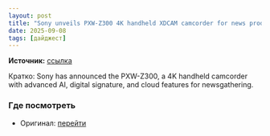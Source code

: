 ```yaml
---
layout: post
title: "Sony unveils PXW-Z300 4K handheld XDCAM camcorder for news production"
date: 2025-09-08
tags: [дайджест]
---
```


**Источник:** [ссылка](https://camerajabber.com/photography-news/sony-unveils-pxw-z300-4k-handheld-xdcam-camcorder-for-news-production/)

Кратко: Sony has announced the PXW-Z300, a 4K handheld camcorder with advanced AI, digital signature, and cloud features for newsgathering.

### Где посмотреть
- Оригинал: [перейти]({link})
